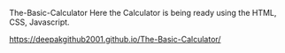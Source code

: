 The-Basic-Calculator
Here the Calculator is being ready using the HTML, CSS, Javascript. 

https://deepakgithub2001.github.io/The-Basic-Calculator/ 
